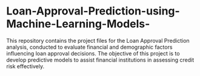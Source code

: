 # Loan-Approval-Prediction-using-Machine-Learning-Models-
This repository contains the project files for the Loan Approval Prediction analysis, conducted to evaluate financial and demographic factors influencing loan approval decisions. The objective of this project is to develop predictive models to assist financial institutions in assessing credit risk effectively.
